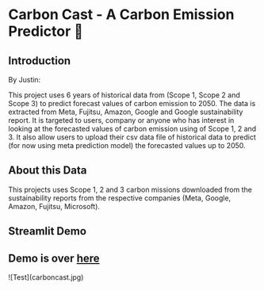 # Carbon Cast - A Carbon Emission Predictor 💨 

## Introduction 
By Justin:

This project uses 6 years of historical data from (Scope 1, Scope 2 and Scope 3) to predict forecast values of carbon emission to 2050. The data is extracted from Meta, Fujitsu, Amazon, Google and Google sustainability report. It is targeted to users, company or anyone who has interest in looking at the forecasted values of carbon emission using of Scope 1, 2 and 3. It also allow users to upload their csv data file of historical data to predict (for now using meta prediction model) the forecasted values up to 2050.


## About this Data

This projects uses Scope 1, 2 and 3 carbon missions downloaded from the sustainability reports from the respective companies (Meta, Google, Amazon, Fujitsu, Microsoft). 

## Streamlit Demo
<h2>Demo is over <a href = "https://carbon-cast.streamlit.app/">here</a></h2>
![Test](carboncast.jpg)

